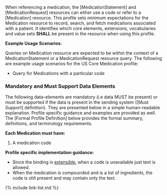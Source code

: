When referencing a medication, the [MedicationStatement] and [MedicationRequest] resources can either use a code or refer to a [Medication] resource.  This profile sets minimum expectations for the Medication resource to record, search, and fetch medications associated with a patient. It identifies which core elements, extensions, vocabularies and value sets **SHALL** be present in the resource when using this profile.

**Example Usage Scenarios:**

Queries on Medication resource are expected to be within the context of a MedicationStatement or a MedicationRequest resource query. The following are
example usage scenarios for the US Core Medication profile:

-   Query for Medications with a particular code

### Mandatory and Must Support Data Elements


The following data-elements are mandatory (i.e data MUST be present) or must be supported if the data is present in the sending system ([Must Support] definition). They are presented below in a simple human-readable explanation.  Profile specific guidance and examples are provided as well.  The [Formal Profile Definition] below provides the  formal summary, definitions, and  terminology requirements.  

**Each Medication must have:**

1.  A medication code

**Profile specific implementation guidance:**

*  Since the binding is [extensible](general-guidance.html#extensible-binding-for-codeableconcept-datatype), when a code is unavailable just text is allowed.
* When the medication is compounded and is a list of ingredients, the code is still present and may contain only the text.

{% include link-list.md %}
